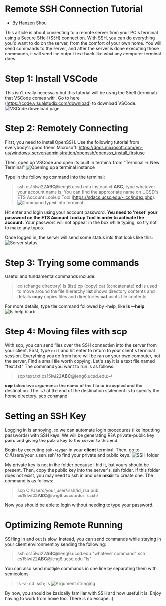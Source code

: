 # Remote SSH Connection Tutorial
- By Hanzen Shou

This article is about connecting to a remote server from your PC's terminal using a Secure SHell (SSH) connection. 
With SSH, you can do everything you'd want to do on the server, from the comfort of your own home. 
You will send commands to the server, and after the server is done executing those commands, it will send the output text back like what any computer terminal does.

# Step 1: Install VSCode
This isn't really necessary but this tutorial will be using the Shell (terminal) that VSCode comes with.
Go to here (https://code.visualstudio.com/download) to download VSCode.
![VSCode download page](VSCode_download.png)

# Step 2: Remotely Connecting
First, you need to install OpenSSH. Use the following tutorial from everybody's good friend Microsoft: https://docs.microsoft.com/en-us/windows-server/administration/openssh/openssh_install_firstuse

Then, open up VSCode and open its built in terminal from "Terminal -> New Terminal"
![Opening up a terminal instance](VSCode_terminal_menu.png)

Type in the following command into the terminal:
> ssh cs15lwi22**ABC**@ieng6.ucsd.edu
Instead of **ABC**, type whatever your account name is. You can find the appropriate name on UCSD's ETS Account Lookup Tool (https://sdacs.ucsd.edu/~icc/index.php).
![Command typed into terminal](SSH_command.png)

Hit enter and login using your account password. **You need to 'reset' your password on the ETS Account Lookup Tool in order to activate the account.**
Your password will not appear in the box while typing, so try not to make any typos.

Once logged in, the server will send some status info that looks like this:
![Server status](Server_status.png)

# Step 3: Trying some commands
Useful and fundamental commands include:
> cd (change directory)
> ls (list)
> cp (copy)
> cat (concatenate)
**cd** is used to move around the file hierarchy
**list** shows directory contents and details
**copy** copies files and directories
**cat** prints file contents

For more details, type the command followed by -help, like **ls --help**
![ls help blurb](lab1/ls_help.png)

# Step 4: Moving files with scp
With scp, you can send files over the SSH connection into the server from your client.
First, type `exit` and hit enter to return to your client's terminal session. Everything you do from here will be ran on your own computer, not the server.
Find a small file worth copying. Let's say it is a text file named "text.txt" The command you want to run is as follows:
> scp text.txt cs15lwi22**ABC**@ieng6.ucsd.edu:~/

**scp** takes two arguments: the name of the file to be copied and the destination. The :~/ at the end of the destination statement is to specify the home directory.
[scp command](scp_command.png)

# Setting an SSH Key
Logging in is annoying, so we can automate login procedures (like inputting passwords) with SSH keys. We will be generating RSA private-public key pairs and giving the public key to the server to this end.

Begin by executing `ssh-keygen` in your **client** terminal.
Then, go to C:/Users/your_user/.ssh/ to find your private and public keys.
![SSH folder](ssh_folder.png)

My private key is not in the folder because I hid it, but yours should be present.
Then, copy the public key into the server's .ssh folder. If this folder does not exist, you may need to ssh in and use **mkdir** to create one.
The command is as follows:
> scp C:/Users/your_user/.ssh/id_rsa.pub cs15lwi22**ABC**@ieng6.ucsd.edu:~/.ssh/

Now you should be able to login without needing to type your password.

# Optimizing Remote Running
SSHing in and out is slow. Instead, you can send commands while staying in your client environment by sending the following:
> ssh cs15lwi22**ABC**@ieng6.ucsd.edu "whatever command"
> ssh cs15lwi22**ABC**@ieng6.ucsd.edu "ls"

You can also send multiple commands in one line by separating them with semicolons
> ls -a; cd .ssh; ls
![Argument stringing](arg_concat.png)

By now, you should be basically familiar with SSH and how useful it is. Enjoy having to work from home too. There is no escape. :)
